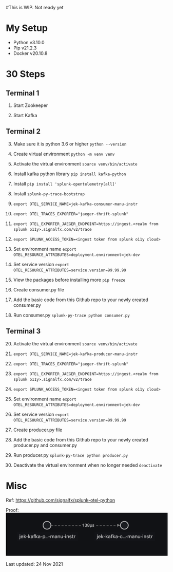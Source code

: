 #This is WIP. Not ready yet

# My Setup
- Python v3.10.0
- Pip v21.2.3
- Docker v20.10.8

# 30 Steps
## Terminal 1
1. Start Zookeeper
    

2. Start Kafka


## Terminal 2
    

3. Make sure it is python 3.6 or higher `python --version`


4. Create virtual environment `python -m venv venv`


5. Activate the virtual environment `source venv/bin/activate`


6. Install kafka python library `pip install kafka-python`


7. Install `pip install 'splunk-opentelemetry[all]'` 


8. Install `splunk-py-trace-bootstrap`


9. `export OTEL_SERVICE_NAME=jek-kafka-consumer-manu-instr`


10. `export OTEL_TRACES_EXPORTER="jaeger-thrift-splunk"`


11. `export OTEL_EXPORTER_JAEGER_ENDPOINT=https://ingest.<realm from splunk o11y>.signalfx.com/v2/trace`


12. `export SPLUNK_ACCESS_TOKEN=<ingest token from splunk o11y cloud>`


13. Set environment name `export OTEL_RESOURCE_ATTRIBUTES=deployment.environment=jek-dev`
   

14. Set service version `export OTEL_RESOURCE_ATTRIBUTES=service.version=99.99.99`


15. View the packages before installing more `pip freeze`


16. Create consumer.py file


17. Add the basic code from this Github repo to your newly created consumer.py


18. Run consumer.py `splunk-py-trace python consumer.py`


## Terminal 3

20. Activate the virtual environment `source venv/bin/activate`

21. `export OTEL_SERVICE_NAME=jek-kafka-producer-manu-instr`


22. `export OTEL_TRACES_EXPORTER="jaeger-thrift-splunk"`


23. `export OTEL_EXPORTER_JAEGER_ENDPOINT=https://ingest.<realm from splunk o11y>.signalfx.com/v2/trace`


24. `export SPLUNK_ACCESS_TOKEN=<ingest token from splunk o11y cloud>`


25. Set environment name `export OTEL_RESOURCE_ATTRIBUTES=deployment.environment=jek-dev`
   

26. Set service version `export OTEL_RESOURCE_ATTRIBUTES=service.version=99.99.99`


27. Create producer.py file


28. Add the basic code from this Github repo to your newly created producer.py and consumer.py


29. Run producer.py `splunk-py-trace python producer.py`


30. Deactivate the virtual environment when no longer needed `deactivate`


# Misc

Ref: https://github.com/signalfx/splunk-otel-python

Proof: ![proof](proof.png "working proof")

Last updated: 24 Nov 2021